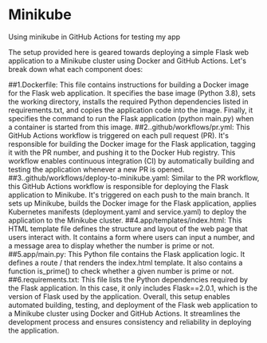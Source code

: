 # Minikube
Using minikube in GitHub Actions for testing my app

The setup provided here is geared towards deploying a simple Flask web application to a Minikube cluster using Docker and GitHub Actions. Let's break down what each component does:

##1.Dockerfile: 
This file contains instructions for building a Docker image for the Flask web application. It specifies the base image (Python 3.8), sets the working directory, installs the required Python dependencies listed in requirements.txt, and copies the application code into the image. Finally, it specifies the command to run the Flask application (python main.py) when a container is started from this image.
##2..github/workflows/pr.yml: 
This GitHub Actions workflow is triggered on each pull request (PR). It's responsible for building the Docker image for the Flask application, tagging it with the PR number, and pushing it to the Docker Hub registry. This workflow enables continuous integration (CI) by automatically building and testing the application whenever a new PR is opened.
##3..github/workflows/deploy-to-minikube.yaml: 
Similar to the PR workflow, this GitHub Actions workflow is responsible for deploying the Flask application to Minikube. It's triggered on each push to the main branch. It sets up Minikube, builds the Docker image for the Flask application, applies Kubernetes manifests (deployment.yaml and service.yaml) to deploy the application to the Minikube cluster.
##4.app/templates/index.html: This HTML template file defines the structure and layout of the web page that users interact with. It contains a form where users can input a number, and a message area to display whether the number is prime or not.
##5.app/main.py: This Python file contains the Flask application logic. It defines a route / that renders the index.html template. It also contains a function is_prime() to check whether a given number is prime or not.
##6.requirements.txt: This file lists the Python dependencies required by the Flask application. In this case, it only includes Flask==2.0.1, which is the version of Flask used by the application.
Overall, this setup enables automated building, testing, and deployment of the Flask web application to a Minikube cluster using Docker and GitHub Actions. It streamlines the development process and ensures consistency and reliability in deploying the application.
